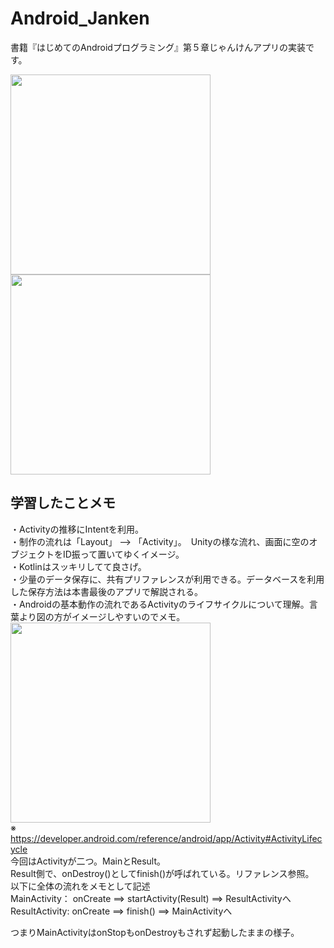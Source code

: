 # Android_Janken
書籍『はじめてのAndroidプログラミング』第５章じゃんけんアプリの実装です。  

<img src="https://user-images.githubusercontent.com/37995730/49918147-62010500-fee5-11e8-877c-c2fe6726649f.png" width="320px"> <img src="https://user-images.githubusercontent.com/37995730/49918151-662d2280-fee5-11e8-8201-1cb8b5b52272.png" width="320px">


## 学習したことメモ
・Activityの推移にIntentを利用。  
・制作の流れは「Layout」 --> 「Activity」。　Unityの様な流れ、画面に空のオブジェクトをID振って置いてゆくイメージ。   
・Kotlinはスッキリしてて良さげ。  
・少量のデータ保存に、共有プリファレンスが利用できる。データベースを利用した保存方法は本書最後のアプリで解説される。  
・Androidの基本動作の流れであるActivityのライフサイクルについて理解。言葉より図の方がイメージしやすいのでメモ。
<img src="https://developer.android.com/images/activity_lifecycle.png" width="320px">  
※ https://developer.android.com/reference/android/app/Activity#ActivityLifecycle  
今回はActivityが二つ。MainとResult。  
Result側で、onDestroy()としてfinish()が呼ばれている。リファレンス参照。  
以下に全体の流れをメモとして記述  
MainActivity： onCreate ==> startActivity(Result) ==> ResultActivityへ  
ResultActivity: onCreate ==> finish() ==> MainActivityへ  

つまりMainActivityはonStopもonDestroyもされず起動したままの様子。
